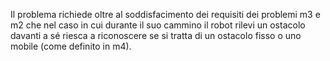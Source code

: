 Il problema richiede oltre al soddisfacimento dei requisiti dei problemi m3 e m2 che nel caso in cui durante il suo cammino il robot rilevi un ostacolo davanti a sé riesca a riconoscere se si tratta di un ostacolo fisso o uno mobile (come definito in m4).
